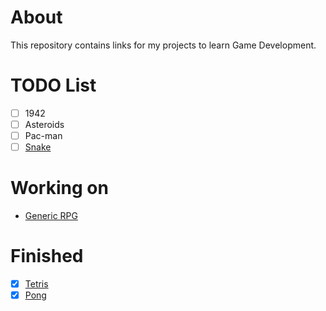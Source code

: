 # About

This repository contains links for my projects to learn Game Development.

# TODO List
- [ ] 1942
- [ ] Asteroids
- [ ] Pac-man
- [ ] [Snake](https://github.com/ViniciusChrisosthemos/Snake)

# Working on
- [Generic RPG](https://github.com/ViniciusChrisosthemos/GenericRPG)

# Finished
- [X] [Tetris](https://github.com/ViniciusChrisosthemos/Tetris)
- [X] [Pong](https://github.com/ViniciusChrisosthemos/Pong)
